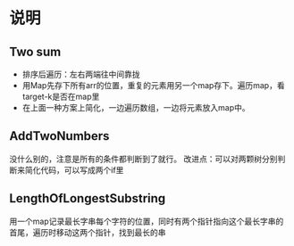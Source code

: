 # 说明


## Two sum
- 排序后遍历：左右两端往中间靠拢
- 用Map先存下所有arr的位置，重复的元素用另一个map存下。遍历map，看target-k是否在map里
- 在上面一种方案上简化，一边遍历数组，一边将元素放入map中。

## AddTwoNumbers
没什么别的，注意是所有的条件都判断到了就行。
改进点：可以对两颗树分别判断来简化代码，可以写成两个if里

## LengthOfLongestSubstring
用一个map记录最长字串每个字符的位置，同时有两个指针指向这个最长字串的首尾，遍历时移动这两个指针，找到最长的串